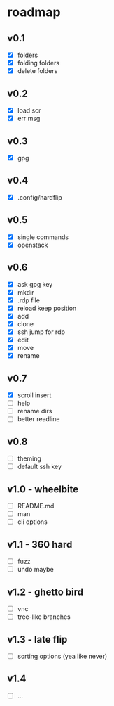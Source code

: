 # roadmap

## v0.1

- [x] folders
- [x] folding folders
- [x] delete folders

## v0.2

- [x] load scr
- [x] err msg

## v0.3

- [x] gpg

## v0.4

- [x] .config/hardflip

## v0.5

- [x] single commands
- [x] openstack

## v0.6

- [x] ask gpg key
- [x] mkdir
- [x] .rdp file
- [x] reload keep position
- [x] add
- [x] clone
- [x] ssh jump for rdp
- [x] edit
- [x] move
- [x] rename

## v0.7

- [x] scroll insert
- [ ] help
- [ ] rename dirs
- [ ] better readline

## v0.8

- [ ] theming
- [ ] default ssh key

## v1.0 - wheelbite

- [ ] README.md
- [ ] man
- [ ] cli options

## v1.1 - 360 hard

- [ ] fuzz
- [ ] undo maybe

## v1.2 - ghetto bird

- [ ] vnc
- [ ] tree-like branches

## v1.3 - late flip

- [ ] sorting options (yea like never)

## v1.4

- [ ] ...
